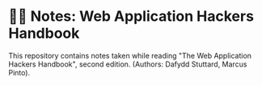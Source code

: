 # ✍🏼 Notes: Web Application Hackers Handbook

This repository contains notes taken while reading "The Web Application Hackers Handbook", second edition. (Authors: Dafydd Stuttard, Marcus Pinto).
